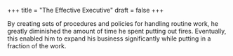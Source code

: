 +++
title = "The Effective Executive"
draft = false
+++

By creating sets of procedures and policies for handling routine work, he greatly diminished the amount of time he spent putting out fires. Eventually, this enabled him to expand his business significantly while putting in a fraction of the work.
